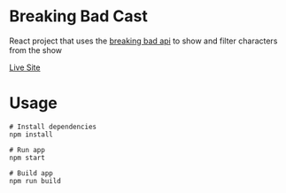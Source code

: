 # Breaking Bad Cast

React project that uses the [breaking bad api](https://breakingbadapi.com/documentation) to show and filter characters from the show

[Live Site](https://shubhamjain2908.github.io/breaking-bad-cast/)

# Usage

```
# Install dependencies
npm install
```

```
# Run app
npm start
```

```
# Build app
npm run build
```

